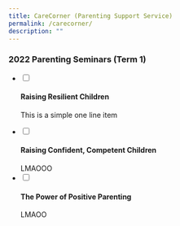 ```yaml
---
title: CareCorner (Parenting Support Service)
permalink: /carecorner/
description: ""
---
```

### 2022 Parenting Seminars (Term 1)


<ul class="jekyllcodex_accordion">
  <li>
    <input type="checkbox" id="accordion31">
    <label for="accordion31"><h4>Raising Resilient Children</h4></label>
    <div>
      <p>This is a simple one line item</p>
    </div>
	</li>  
  <li>
    <input type="checkbox" id="accordion32">
    <label for="accordion32"><h4>Raising Confident, Competent Children</h4></label>
    <div>
    LMAOOO
    </div>
  </li>
  <li>
    <input type="checkbox" id="accordion33">
    <label for="accordion33"><h4>The Power of Positive Parenting</h4></label>
    <div>
      LMAOO
    </div>
  </li>
</ul>
